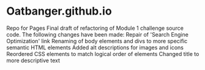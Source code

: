 # Oatbanger.github.io
Repo for Pages
Final draft of refactoring of Module 1 challenge source code.
The following changes have been made:
Repair of 'Search Engine Optimization' link
Renaming of body elements and divs to more specific semantic HTML elements
Added alt descriptions for images and icons
Reordered CSS elements to match logical order of elements
Changed title to more descriptive text
